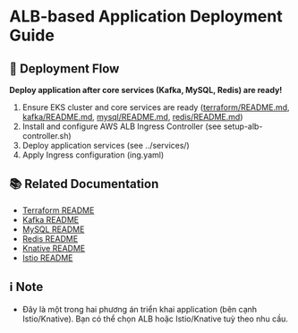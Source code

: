 # ALB-based Application Deployment Guide

## 🚦 Deployment Flow

**Deploy application after core services (Kafka, MySQL, Redis) are ready!**

1. Ensure EKS cluster and core services are ready ([terraform/README.md](../../terraform/README.md), [kafka/README.md](../../kafka/README.md), [mysql/README.md](../../mysql/README.md), [redis/README.md](../../redis/README.md))
2. Install and configure AWS ALB Ingress Controller (see setup-alb-controller.sh)
3. Deploy application services (see ../services/)
4. Apply Ingress configuration (ing.yaml)

## 📚 Related Documentation
- [Terraform README](../../terraform/README.md)
- [Kafka README](../../kafka/README.md)
- [MySQL README](../../mysql/README.md)
- [Redis README](../../redis/README.md)
- [Knative README](../../knative/README.md)
- [Istio README](../istio/README.md)

## ℹ️ Note
- Đây là một trong hai phương án triển khai application (bên cạnh Istio/Knative). Bạn có thể chọn ALB hoặc Istio/Knative tuỳ theo nhu cầu. 